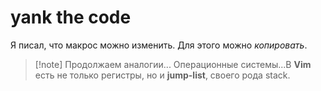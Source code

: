 # yank the code

Я писал, что макрос можно изменить. Для этого можно
*копировать*.

> [!note] Продолжаем аналогии...
> Операционные системы...В **Vim** есть не только регистры, но
> и **jump-list**, своего рода stack.
